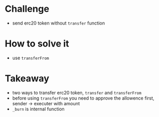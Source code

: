 # Challenge
- send erc20 token without `transfer` function

# How to solve it
- use `transferFrom`

# Takeaway
- two ways to transfer erc20 token, `transfer` and `transferFrom`
- before using `transferFrom` you need to approve the allowence first, sender -> executer with amount
- `_burn` is internal function